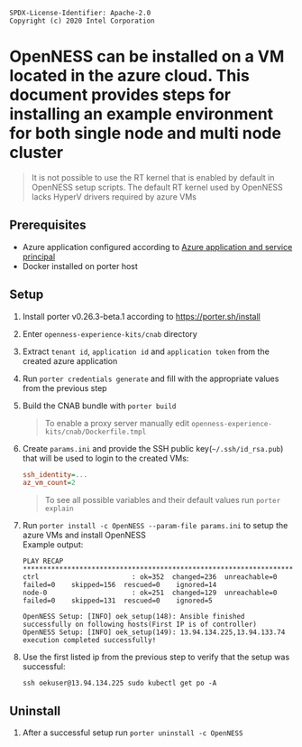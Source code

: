 ```text
SPDX-License-Identifier: Apache-2.0
Copyright (c) 2020 Intel Corporation
```

# OpenNESS can be installed on a VM located in the azure cloud. This document provides steps for installing an example environment for both single node and multi node cluster

> It is not possible to use the RT kernel that is enabled by default in OpenNESS setup scripts. The default RT kernel used by OpenNESS lacks HyperV drivers required by azure VMs

## Prerequisites

* Azure application configured according to [Azure application and service principal](https://docs.microsoft.com/en-us/azure/active-directory/develop/howto-create-service-principal-portal)
* Docker installed on porter host

## Setup

1. Install porter v0.26.3-beta.1 according to <https://porter.sh/install>
2. Enter `openness-experience-kits/cnab` directory
3. Extract `tenant id`, `application id` and `application token` from the created azure application
4. Run `porter credentials generate` and fill with the appropriate values from the previous step
5. Build the CNAB bundle with `porter build`
   > To enable a proxy server manually edit `openness-experience-kits/cnab/Dockerfile.tmpl`
6. Create `params.ini` and provide the SSH public key(`~/.ssh/id_rsa.pub`) that will be used to login to the created VMs:

   ```ini
   ssh_identity=...
   az_vm_count=2
   ```

   > To see all possible variables and their default values run `porter explain`
7. Run `porter install -c OpenNESS --param-file params.ini` to setup the azure VMs and install OpenNESS  
   Example output:

   ```text
   PLAY RECAP *********************************************************************
   ctrl                       : ok=352  changed=236  unreachable=0    failed=0    skipped=156  rescued=0    ignored=14
   node-0                     : ok=251  changed=129  unreachable=0    failed=0    skipped=131  rescued=0    ignored=5

   OpenNESS Setup: [INFO] oek_setup(148): Ansible finished successfully on following hosts(First IP is of controller)
   OpenNESS Setup: [INFO] oek_setup(149): 13.94.134.225,13.94.133.74
   execution completed successfully!
   ```

8. Use the first listed ip from the previous step to verify that the setup was successful:

   ```shell
   ssh oekuser@13.94.134.225 sudo kubectl get po -A
   ```

## Uninstall

1. After a successful setup run `porter uninstall -c OpenNESS`
